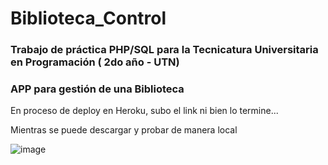 # Biblioteca_Control

### Trabajo de práctica PHP/SQL para la Tecnicatura Universitaria en Programación ( 2do año - UTN)

### APP para gestión de una Biblioteca

En proceso de deploy en Heroku, subo el link ni bien lo termine...

Mientras se puede descargar y probar de manera local

![image](https://user-images.githubusercontent.com/48303606/172030033-8b955d1a-02ed-4da0-8fa8-d5fb0454f661.png)
